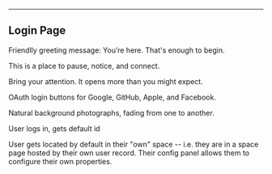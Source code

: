 ---

## Login Page

Friendlly greeting message:
        You’re here. That's enough to begin.</p>
        <p>This is a place to pause, notice, and connect.</p>
        <p>Bring your attention. It opens more than you might expect.

OAuth login buttons for Google, GitHub, Apple, and Facebook.

Natural background photographs, fading from one to another.

User logs in, gets default id

User gets located by default in their "own" space -- i.e. they are in a space page hosted by their own user record.  Their config panel allows them to configure their own properties.

